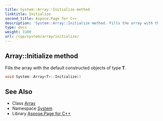 ```yaml
---
title: System::Array::Initialize method
linktitle: Initialize
second_title: Aspose.Page for C++
description: 'System::Array::Initialize method. Fills the array with the default constructed objects of type T in C++.'
type: docs
weight: 3100
url: /cpp/system/array/initialize/
---
```

## Array::Initialize method


Fills the array with the default constructed objects of type **T**.

```cpp
void System::Array<T>::Initialize()
```

## See Also

* Class [Array](../)
* Namespace [System](../../)
* Library [Aspose.Page for C++](../../../)
